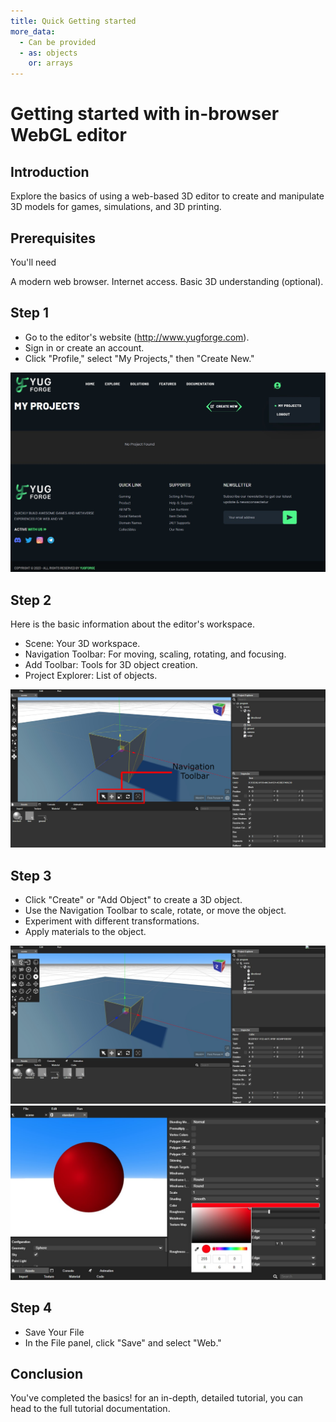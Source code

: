 ```yaml
---
title: Quick Getting started
more_data:
  - Can be provided
  - as: objects
    or: arrays
---
```


# Getting started with in-browser WebGL editor

## Introduction

 Explore the basics of using a web-based 3D editor to create and manipulate 3D models for games, simulations, and 3D printing.

## Prerequisites

 You'll need

A modern web browser.
Internet access.
Basic 3D understanding (optional).

## Step 1

- Go to the editor's website (http://www.yugforge.com).
- Sign in or create an account.
- Click "Profile," select "My Projects," then "Create New."

![Docusaurus Plushie](./createnew.jpg)

## Step 2

Here is the basic information about the editor's workspace.

- Scene: Your 3D workspace.
- Navigation Toolbar: For moving, scaling, rotating, and focusing.
- Add Toolbar: Tools for 3D object creation.
- Project Explorer: List of objects.

![Docusaurus Plushie](./navigation.jpg)

## Step 3

- Click "Create" or "Add Object" to create a 3D object.
- Use the Navigation Toolbar to scale, rotate, or move the object.
- Experiment with different transformations.
- Apply materials to the object.

![Docusaurus Plushie](./Step2.jpg) ![Docusaurus Plushie](./Step6.jpg)

## Step 4

- Save Your File
- In the File panel, click "Save" and select "Web."

## Conclusion

You've completed the basics! for an in-depth, detailed tutorial, you can head to the full tutorial documentation.